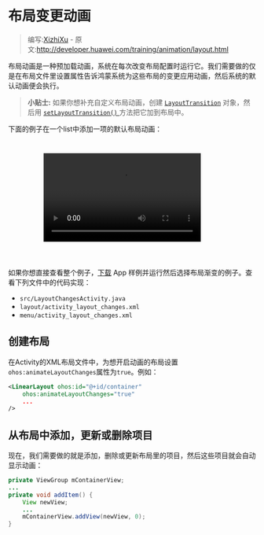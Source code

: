 # 布局变更动画

> 编写:[XizhiXu](https://github.com/XizhiXu) - 原文:<http://developer.huawei.com/training/animation/layout.html>

布局动画是一种预加载动画，系统在每次改变布局配置时运行它。我们需要做的仅是在布局文件里设置属性告诉鸿蒙系统为这些布局的变更应用动画，然后系统的默认动画便会执行。

> **小贴士:** 如果你想补充自定义布局动画，创建 [`LayoutTransition`](http://developer.huawei.com/reference/ohos/animation/LayoutTransition.html) 对象，然后用 <a href="http://developer.huawei.com/reference/ohos/view/ViewGroup.html#setLayoutTransition(ohos.animation.LayoutTransition)"> `setLayoutTransition()` </a> 方法把它加到布局中。

下面的例子在一个list中添加一项的默认布局动画：

<div style="
  background: transparent url(device_galaxynexus_blank_land_span8.png) no-repeat
scroll top left; padding: 26px 68px 38px 72px; overflow: hidden;">

<video style="width: 320px; height: 180px;" controls="" autoplay="">
    <source src="anim_layout_changes.mp4" type="video/mp4">
    <source src="anim_layout_changes.mp4" type="video/mp4">
    <source src="anim_layout_changes.ogv" type="video/ogg">
</video>

</div>

如果你想直接查看整个例子，[下载](http://developer.huawei.com/shareables/training/Animations.zip) App 样例并运行然后选择布局渐变的例子。查看下列文件中的代码实现：

* `src/LayoutChangesActivity.java`
* `layout/activity_layout_changes.xml`
* `menu/activity_layout_changes.xml`

## 创建布局

在Activity的XML布局文件中，为想开启动画的布局设置`ohos:animateLayoutChanges`属性为`true`。例如：

```xml
<LinearLayout ohos:id="@+id/container"
    ohos:animateLayoutChanges="true"
    ...
/>
```

## 从布局中添加，更新或删除项目

现在，我们需要做的就是添加，删除或更新布局里的项目，然后这些项目就会自动显示动画：

```java
private ViewGroup mContainerView;
...
private void addItem() {
    View newView;
    ...
    mContainerView.addView(newView, 0);
}
```

